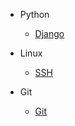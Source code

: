 * Python
  * [Django](Python/django1.md)
  

* Linux
  * [SSH](Linux/ssh.md)

* Git
  * [Git](Git/git.md)